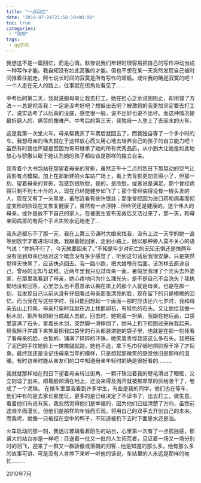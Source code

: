 ```yaml
---
title: "一点回忆"
date: "2010-07-24T21:58:19+08:00"
toc: true
categories:
 - "随想"
tags:
 - qq空间
---
```

我想这不是一篇回忆，而是心情。默存说我们年轻时很容易把自己的写作冲动当成一种写作才能。我自知没有如此高雅的才能。但也不想在某一天突然发现自己被时间推着往前走。阿七说长时间的寂寞是所有写作的滥觞。或许我的确是寂寞的吧！一个人走在无人的路上，往事就在街角处看见了……

中考后的第二天，我就说服母亲让我去打工。她在担心之余试图阻止，却用错了方法－－总是挖苦我：一定是没考好吧？想躲出去吧？被激将的我更加坚定要去打工了。说实话考了以后真的没底，感觉很一般，说不出好也说不出坏。而这种情况是最折磨人的，痛苦的像难产。中考后的第三天，我独自一人登上了去丽水的火车。

这是我第一次坐火车。母亲帮我买了车票后就回去了，而我独自等了一个多小时的车。我想母亲的伟大就在于这样放心而又用心地去培养自己的孩子的自立能力吧！虽然有时我也怀疑是否因为哥哥继承了她的所有优秀品质，从小到大让她是如此地放心与骄傲以致于她认为她的孩子都应该是那样的独立自主。

我背着个大书包站在那望着母亲的背影，虽然正午十二点的烈日下那晃动的空气让背影有点模糊，加上在那新建的火车站广场上，看上去背影更加显得小了，但那一刻，望着母亲的背影，我感到很欣慰，是的，是欣慰，或者说是满足。那个曾经病得只剩不到七十斤的人，现在已经能健步如飞了；那个曾经病得没有一根头发的人，现在又有了一头黑发，虽然近看有些许银丝；那张曾经因为进口药和病毒而彻底变形的脸现在又恢复健康了，虽然有一点浮肿…但终究还是健康的。这个伟大的母亲，或许是放不下自己的家人，在被医生宣布无救后又活过来了，那一天，和母亲同病房的有两个手术失败永远地走了…

我永远都忘不了那一天，我在上第三节课时大娘来找我，没有上过一天学的她一直等到放学才敢进班叫我。我跟着她回家，走到小路上，她以那种旁人莫不关心的语气说：“你妈不行了，今天就要回来了。”不知是年少对死亡的无知无惧还是快两年没有见到母亲已经对这个概念没有多少感觉了，听到这句话后我很安静，只是突然觉得天快黑了，应该快点回去。我一路小跑，把大娘甩在后面。该怎样去原谅自己，曾经的无知与幼稚。近两年里我只见过母亲一面，暑假里我理了个光头去外婆家，在那里我看到了母亲，她心疼地问为什么理光头，是不是自己不会洗头？我执拗地没有回答，心里怎么也不愿意承认躺在床上的那个人就是母亲。也是在那一刻，我发现自己以前从没有仔细看过母亲那张漂亮的脸，现在留下的只是模糊的回忆。而当我在写这些字时，我只能回想起一个画面－那时应该还六七岁时，我和母亲去山上打柴，母亲打柴时我就在边上找鹅卵石，有特色的石头。又让她给我做一柄木剑，把所有的树当成敌人去砍。回去时，她挑着一担柴，我跟在她后面，口袋里装满了石头，拿着长木剑，突然脚一滑摔倒了，她马上扔下担跑过来扶我起来，帮我擦汗并蹲下来笑着把我口袋里的石头都装进她的袋子里，也就是在那一刻我看了看母亲的脸，白皙的，铺满了碎碎的汗珠，微笑着责怪我装这么多石头。我把玩了泥巴的手往她脸上一抹撒腿就跑，她也不追，拿下毛巾仔细地把脸擦干净了才起身。最终我还是没记住母亲当年的模样，只是想起那微笑的感觉依旧是那样的温暖。有时访亲时能从亲友们的口中知道母亲年轻时的确是很好看的………

我就就那样站在烈日下望着母亲转过街角，一颗汗珠沿着我的睫毛滑进了眼眶，又立刻溢了出来，顺着脸颊滴在地上，还没来得及溅开就被那厚厚的灰给吸干了，卷成了一个泥珠。
在候车室里我看到许多学生，有些是我的同学，他们也在等车，他们中有的是去家长那里玩，更多的是已经决定了不读书了，出去打工，做生意。看着他们有说有笑，我忽然觉得他们是幸福的，因为他们已经清楚了方向，虽然前途艰辛而漫长，但他们是那样的年轻而乐观，将用自己的双手去开创自己的未来。而我呢，就像一只被捏在空中的鸭子，不知道被扔下去时下面是水还是油。

火车启动的那一刻，我透过玻璃看着陌生的站台，心里第一次有了一点孤独感，那诺大的站台亦是一样吧：目送着一批又一批的人生拓荒者，见证着一场又一场分别时的泪飞，迎来了一群又一群骄傲或落魄的归客…他是知道的那么多，他有那么多的故事可讲，可是没有人肯停下来听一听他的诉说，车站里的人永远是那样的匆忙………

2010年7月 